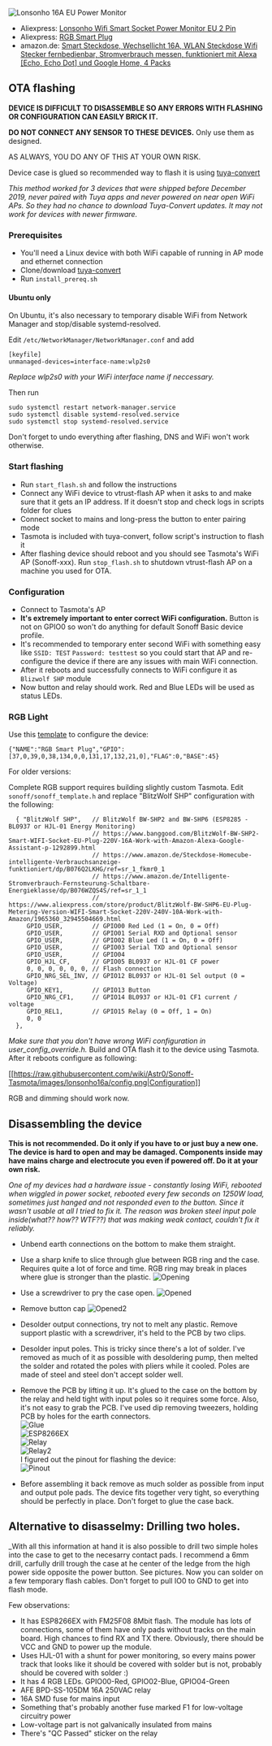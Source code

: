 ![Lonsonho 16A EU Power Monitor](https://raw.githubusercontent.com/wiki/Astr0/Sonoff-Tasmota/images/lonsonho16a/device.jpg)
* Aliexpress: [Lonsonho Wifi Smart Socket Power Monitor EU 2 Pin](https://www.aliexpress.com/item/Lonsonho-Smart-Plug-Wifi-Smart-Socket-Power-Monitor-EU-France-US-AU-UK-Korea-Plug-Outlet/32901221191.html)
* Aliexpress: [RGB Smart Plug](https://www.aliexpress.com/item/ET-Smart-Plug-Wifi-Socket-With-Switch-Phone-APP-Voice-Remote-Control-Monitor-Smart-Timing-Switch/32964036349.html?spm=a2g0s.9042311.0.0.439c4c4d4N8N2Q)
* amazon.de: [Smart Steckdose, Wechsellicht 16A, WLAN Steckdose Wifi Stecker fernbedienbar, Stromverbrauch messen, funktioniert mit Alexa [Echo, Echo Dot] und Google Home, 4 Packs](https://www.amazon.de/gp/product/B07MYL3HLZ)

## OTA flashing
**DEVICE IS DIFFICULT TO DISASSEMBLE SO ANY ERRORS WITH FLASHING OR CONFIGURATION CAN EASILY BRICK IT.**

**DO NOT CONNECT ANY SENSOR TO THESE DEVICES.** Only use them as designed. 

AS ALWAYS, YOU DO ANY OF THIS AT YOUR OWN RISK.

Device case is glued so recommended way to flash it is using [tuya-convert](https://github.com/ct-Open-Source/tuya-convert)

_This method worked for 3 devices that were shipped before December 2019, never paired with Tuya apps and never powered on near open WiFi APs. So they had no chance to download Tuya-Convert updates. It may not work for devices with newer firmware._

### Prerequisites
* You'll need a Linux device with both WiFi capable of running in AP mode and ethernet connection
* Clone/download [tuya-convert](https://github.com/ct-Open-Source/tuya-convert)
* Run `install_prereq.sh`
#### Ubuntu only
On Ubuntu, it's also necessary to temporary disable WiFi from Network Manager and stop/disable systemd-resolved.

Edit `/etc/NetworkManager/NetworkManager.conf` and add 
```
[keyfile]
unmanaged-devices=interface-name:wlp2s0
```
_Replace wlp2s0 with your WiFi interface name if neccessary._

Then run 
```
sudo systemctl restart network-manager.service 
sudo systemctl disable systemd-resolved.service 
sudo systemctl stop systemd-resolved.service 
```
Don't forget to undo everything after flashing, DNS and WiFi won't work otherwise.

### Start flashing
* Run `start_flash.sh` and follow the instructions
* Connect any WiFi device to vtrust-flash AP when it asks to and make sure that it gets an IP address. If it doesn't stop and check logs in scripts folder for clues
* Connect socket to mains and long-press the button to enter pairing mode
* Tasmota is included with tuya-convert, follow script's instruction to flash it
* After flashing device should reboot and you should see Tasmota's WiFi AP (Sonoff-xxx). Run `stop_flash.sh` to shutdown vtrust-flash AP on a machine you used for OTA.

### Configuration
* Connect to Tasmota's AP
* **It's extremely important to enter correct WiFi configuration.** Button is not on GPIO0 so won't do anything for default Sonoff Basic device profile.  
* It's recommended to temporary enter second WiFi with something easy like `SSID: TEST` `Password: testtest` so you could start that AP and re-configure the device if there are any issues with main WiFi connection.
* After it reboots and successfully connects to WiFi configure it as `Blizwolf SHP` module
* Now button and relay should work. Red and Blue LEDs will be used as status LEDs.

### RGB Light

Use this [template](../Templates) to configure the device:
 
`{"NAME":"RGB Smart Plug","GPIO":[37,0,39,0,38,134,0,0,131,17,132,21,0],"FLAG":0,"BASE":45}`

For older versions:

Complete RGB support requires building slightly custom Tasmota. Edit `sonoff/sonoff_template.h` and replace "BlitzWolf SHP" configuration with the following:
```
  { "BlitzWolf SHP",   // BlitzWolf BW-SHP2 and BW-SHP6 (ESP8285 - BL0937 or HJL-01 Energy Monitoring)
                       // https://www.banggood.com/BlitzWolf-BW-SHP2-Smart-WIFI-Socket-EU-Plug-220V-16A-Work-with-Amazon-Alexa-Google-Assistant-p-1292899.html
                       // https://www.amazon.de/Steckdose-Homecube-intelligente-Verbrauchsanzeige-funktioniert/dp/B076Q2LKHG/ref=sr_1_fkmr0_1
                       // https://www.amazon.de/Intelligente-Stromverbrauch-Fernsteurung-Schaltbare-Energieklasse/dp/B076WZQS4S/ref=sr_1_1
                       // https://www.aliexpress.com/store/product/BlitzWolf-BW-SHP6-EU-Plug-Metering-Version-WIFI-Smart-Socket-220V-240V-10A-Work-with-Amazon/1965360_32945504669.html
     GPIO_USER,        // GPIO00 Red Led (1 = On, 0 = Off)
     GPIO_USER,        // GPIO01 Serial RXD and Optional sensor
     GPIO_USER,        // GPIO02 Blue Led (1 = On, 0 = Off)
     GPIO_USER,        // GPIO03 Serial TXD and Optional sensor
     GPIO_USER,        // GPIO04 
     GPIO_HJL_CF,      // GPIO05 BL0937 or HJL-01 CF power
     0, 0, 0, 0, 0, 0, // Flash connection
     GPIO_NRG_SEL_INV, // GPIO12 BL0937 or HJL-01 Sel output (0 = Voltage)
     GPIO_KEY1,        // GPIO13 Button
     GPIO_NRG_CF1,     // GPIO14 BL0937 or HJL-01 CF1 current / voltage
     GPIO_REL1,        // GPIO15 Relay (0 = Off, 1 = On)
     0, 0
  },
```
_Make sure that you don't have wrong WiFi configuration in user_config_override.h._
Build and OTA flash it to the device using Tasmota. After it reboots configure as following:

[[https://raw.githubusercontent.com/wiki/Astr0/Sonoff-Tasmota/images/lonsonho16a/config.png|Configuration]]

RGB and dimming should work now.

## Disassembling the device
**This is not recommended. Do it only if you have to or just buy a new one. The device is hard to open and may be damaged. Components inside may have mains charge and electrocute you even if powered off. Do it at your own risk.**

_One of my devices had a hardware issue - constantly losing WiFi, rebooted when wiggled in power socket, rebooted every few seconds on 1250W load, sometimes just hanged and not responded even to the button. Since it wasn't usable at all I tried to fix it. The reason was broken steel input pole inside(what?? how?? WTF??) that was making weak contact, couldn't fix it reliably._

* Unbend earth connections on the bottom to make them straight.
* Use a sharp knife to slice through glue between RGB ring and the case. Requires quite a lot of force and time. RGB ring may break in places where glue is stronger than the plastic.
![Opening](https://raw.githubusercontent.com/wiki/Astr0/Sonoff-Tasmota/images/lonsonho16a/opening.jpg)
* Use a screwdriver to pry the case open.
![Opened](https://raw.githubusercontent.com/wiki/Astr0/Sonoff-Tasmota/images/lonsonho16a/opened.jpg)
* Remove button cap
![Opened2](https://raw.githubusercontent.com/wiki/Astr0/Sonoff-Tasmota/images/lonsonho16a/opened2.jpg)
* Desolder output connections, try not to melt any plastic. Remove support plastic with a screwdriver, it's held to the PCB by two clips.
* Desolder input poles. This is tricky since there's a lot of solder. I've removed as much of it as possible with desoldering pump, then melted the solder and rotated the poles with pliers while it cooled. Poles are made of steel and steel don't accept solder well.
* Remove the PCB by lifting it up. It's glued to the case on the bottom by the relay and held tight with input poles so it requires some force. Also, it's not easy to grab the PCB. I've used dip removing tweezers, holding PCB by holes for the earth connectors.  
![Glue](https://raw.githubusercontent.com/wiki/Astr0/Sonoff-Tasmota/images/lonsonho16a/relay_glue.jpg)  
![ESP8266EX](https://raw.githubusercontent.com/wiki/Astr0/Sonoff-Tasmota/images/lonsonho16a/esp.jpg)  
![Relay](https://raw.githubusercontent.com/wiki/Astr0/Sonoff-Tasmota/images/lonsonho16a/relay.jpg)  
![Relay2](https://raw.githubusercontent.com/wiki/Astr0/Sonoff-Tasmota/images/lonsonho16a/relay2.jpg)  
I figured out the pinout for flashing the device:  
![Pinout](https://github.com/iroger/Sonoff-Tasmota/raw/master/relay.jpg)

* Before assembling it back remove as much solder as possible from input and output pole pads. The device fits together very tight, so everything should be perfectly in place. Don't forget to glue the case back.

## Alternative to disasselmy: Drilling two holes.
_With all this information at hand it is also possible to drill two simple holes into the case to get to the necesarry contact pads.
I recommend a 6mm drill, carfully drill trough the case at he center of the ledge from the high power side opposite the power button. 
See pictures.
Now you can solder on a few temporary flash cables. Don't forget to pull IO0 to GND to get into flash mode.

Few observations:
* It has ESP8266EX with FM25F08 8Mbit flash. The module has lots of connections, some of them have only pads without tracks on the main board. High chances to find RX and TX there. Obviously, there should be VCC and GND to power up the module.
* Uses HJL-01 with a shunt for power monitoring, so every mains power track that looks like it should be covered with solder but is not, probably should be covered with solder :)
* It has 4 RGB LEDs. GPIO00-Red, GPIO02-Blue, GPIO04-Green
* AFE BPD-SS-105DM 16A 250VAC relay
* 16A SMD fuse for mains input
* Something that's probably another fuse marked F1 for low-voltage circuitry power
* Low-voltage part is not galvanically insulated from mains
* There's "QC Passed" sticker on the relay
